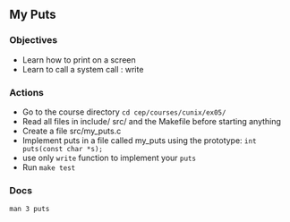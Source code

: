 ## My Puts

### Objectives
* Learn how to print on a screen
* Learn to call a system call : write

### Actions
* Go to the course directory `cd cep/courses/cunix/ex05/`
* Read all files in include/ src/ and the Makefile before starting anything
* Create a file src/my_puts.c
* Implement puts in a file called my_puts using the prototype:
`int puts(const char *s);`
* use only `write` function to implement your `puts`
* Run `make test`

### Docs
`man 3 puts`
